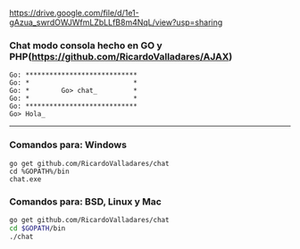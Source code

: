 https://drive.google.com/file/d/1e1-gAzua_swrdOWJWfmLZbLLfB8m4NqL/view?usp=sharing

### Chat modo consola hecho en GO y PHP(https://github.com/RicardoValladares/AJAX)
```
Go: ****************************
Go: *                          *
Go: *        Go> chat_         *
Go: *                          *
Go: ****************************
Go> Hola_
```

<hr>

### Comandos para: Windows
```batch
go get github.com/RicardoValladares/chat
cd %GOPATH%/bin
chat.exe
```

### Comandos para: BSD, Linux y Mac
```bash
go get github.com/RicardoValladares/chat
cd $GOPATH/bin
./chat
```
